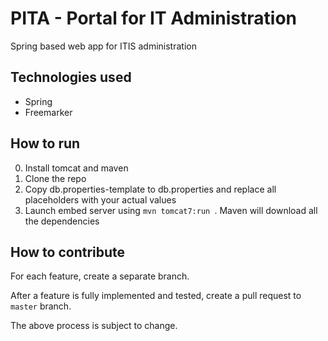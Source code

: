 # PITA - Portal for IT Administration

Spring based web app for ITIS administration

## Technologies used

- Spring
- Freemarker

## How to run

0. Install tomcat and maven
1. Clone the repo
2. Copy db.properties-template to db.properties and replace all placeholders with your actual values
3. Launch embed server using `mvn tomcat7:run `. Maven will download all the dependencies


## How to contribute

For each feature, create a separate branch.

After a feature is fully implemented and tested, 
create a pull request to `master` branch.

The above process is subject to change.